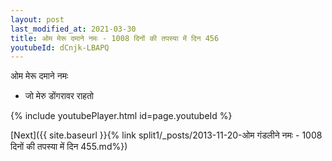 ```yaml
---
layout: post
last_modified_at: 2021-03-30
title: ओम मेरू दमाने नमः - 1008 दिनों की तपस्या में दिन 456
youtubeId: dCnjk-LBAPQ
---
```

 
 
 ओम मेरू दमाने नमः  
 
 -  जो मेरु डोंगरावर राहतो 
 
  
 
  
 
 
 
 
 
 


{% include youtubePlayer.html id=page.youtubeId %}
 
[Next]({{ site.baseurl }}{% link  split1/_posts/2013-11-20-ओम गंडलीने नमः - 1008 दिनों की तपस्या में दिन 455.md%})
 
